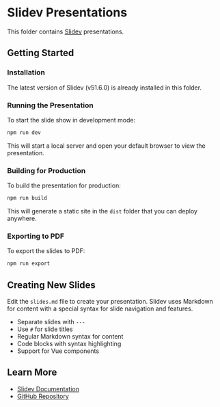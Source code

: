 # Slidev Presentations

This folder contains [Slidev](https://sli.dev) presentations.

## Getting Started

### Installation

The latest version of Slidev (v51.6.0) is already installed in this folder.

### Running the Presentation

To start the slide show in development mode:

```bash
npm run dev
```

This will start a local server and open your default browser to view the presentation.

### Building for Production

To build the presentation for production:

```bash
npm run build
```

This will generate a static site in the `dist` folder that you can deploy anywhere.

### Exporting to PDF

To export the slides to PDF:

```bash
npm run export
```

## Creating New Slides

Edit the `slides.md` file to create your presentation. Slidev uses Markdown for content with a special syntax for slide navigation and features.

- Separate slides with `---`
- Use `#` for slide titles
- Regular Markdown syntax for content
- Code blocks with syntax highlighting
- Support for Vue components

## Learn More

- [Slidev Documentation](https://sli.dev)
- [GitHub Repository](https://github.com/slidevjs/slidev)
